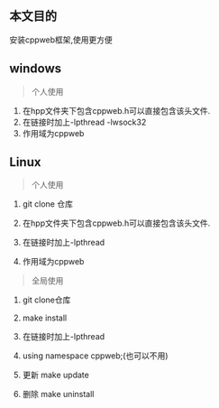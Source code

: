 ## 本文目的

安装cppweb框架,使用更方便

## windows

>  个人使用

1. 在hpp文件夹下包含cppweb.h可以直接包含该头文件.
2. 在链接时加上-lpthread -lwsock32
3. 作用域为cppweb

## Linux

> 个人使用

1. git clone 仓库

2. 在hpp文件夹下包含cppweb.h可以直接包含该头文件.

3. 在链接时加上-lpthread

4. 作用域为cppweb

> 全局使用

1. git clone仓库

2. make install

3. 在链接时加上-lpthread

4. using namespace cppweb;(也可以不用)

5. 更新 make update

6. 删除 make uninstall
